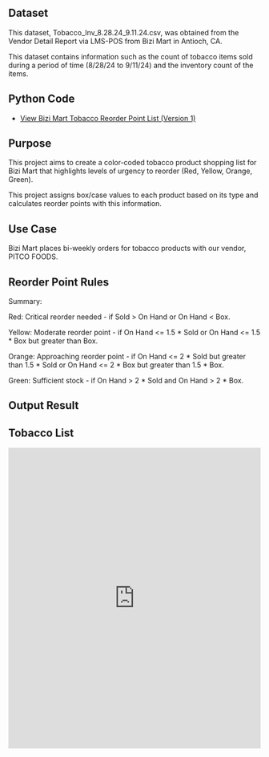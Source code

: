 ## Dataset

This dataset, Tobacco_Inv_8.28.24_9.11.24.csv, was obtained from the Vendor Detail Report via LMS-POS from Bizi Mart in Antioch, CA.

This dataset contains information such as the count of tobacco items sold during a period of time (8/28/24 to 9/11/24) and the inventory count of the items.

## Python Code

- [View Bizi Mart Tobacco Reorder Point List (Version 1) ](https://kvellian.github.io/bizi_reorder_tobacco/assets/path/bizi_tobacco_reorder_v1.html)

## Purpose

This project aims to create a color-coded tobacco product shopping list for Bizi Mart that highlights levels of urgency to reorder (Red, Yellow, Orange, Green).

This project assigns box/case values to each product based on its type and calculates reorder points with this information.


## Use Case

Bizi Mart places bi-weekly orders for tobacco products with our vendor, PITCO FOODS. 


## Reorder Point Rules

Summary:

Red: Critical reorder needed - if Sold > On Hand or On Hand < Box.

Yellow: Moderate reorder point - if On Hand <= 1.5 * Sold or On Hand <= 1.5 * Box but greater than Box.

Orange: Approaching reorder point - if On Hand <= 2 * Sold but greater than 1.5 * Sold or On Hand <= 2 * Box but greater than 1.5 * Box.

Green: Sufficient stock - if On Hand > 2 * Sold and On Hand > 2 * Box.


## Output Result

## Tobacco List

<iframe src="https://kvellian.github.io/bizi_reorder_tobacco/assets/path/Bizi_Tobacco_List_9.11.24.htm" 
        width="100%" 
        height="600px" 
        frameborder="0">
</iframe>

